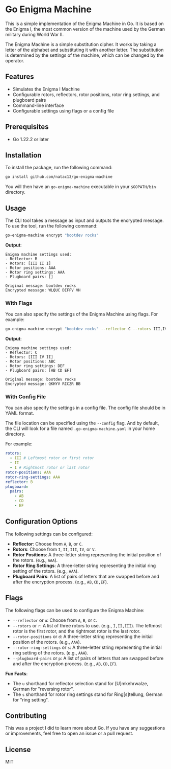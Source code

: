 # Go Enigma Machine

This is a simple implementation of the Enigma Machine in Go. It is based on the Enigma I, the most common version of the machine used by the German military during World War II.

The Enigma Machine is a simple substitution cipher. It works by taking a letter of the alphabet and substituting it with another letter. The substitution is determined by the settings of the machine, which can be changed by the operator.

## Features

- Simulates the Enigma I Machine
- Configurable rotors, reflectors, rotor positions, rotor ring settings, and plugboard pairs
- Command-line interface
- Configurable settings using flags or a config file

## Prerequisites

- Go 1.22.2 or later

## Installation

To install the package, run the following command:

```bash
go install github.com/natac13/go-enigma-machine
```

You will then have an `go-enigma-machine` executable in your `$GOPATH/bin` directory.

## Usage

The CLI tool takes a message as input and outputs the encrypted message.
To use the tool, run the following command:

```bash
go-enigma-machine encrypt "bootdev rocks"
```

**Output**:

```plaintext
Enigma machine settings used:
- Reflector: B
- Rotors: [III II I]
- Rotor positions: AAA
- Rotor ring settings: AAA
- Plugboard pairs: []

Original message: bootdev rocks
Encrypted message: WLQUC DIFFV VH
```

### With Flags

You can also specify the settings of the Enigma Machine using flags.
For example:

```bash
go-enigma-machine encrypt "bootdev rocks" --reflector C --rotors III,IV,II --rotor-positions ABC --rotor-ring-settings DEF --plugboard-pairs AB,CD,EF
```

**Output**:

```plaintext
Enigma machine settings used:
- Reflector: C
- Rotors: [III IV II]
- Rotor positions: ABC
- Rotor ring settings: DEF
- Plugboard pairs: [AB CD EF]

Original message: bootdev rocks
Encrypted message: QKHYV RICZR BB
```

### With Config File

You can also specify the settings in a config file. The config file should be in YAML format.

The file location can be specified using the `--config` flag.
And by default, the CLI will look for a file named `.go-enigma-machine.yaml` in your home directory.

For example:

```yaml
rotors:
  - III # Leftmost rotor or first rotor
  - II
  - I # Rightmost rotor or last rotor
rotor-positions: AAA
rotor-ring-settings: AAA
reflector: B
plugboard:
  pairs:
    - AB
    - CD
    - EF
```

## Configuration Options

The following settings can be configured:

- **Reflector**: Choose from `A`, `B`, or `C`.
- **Rotors**: Choose from `I`, `II`, `III`, `IV`, or `V`.
- **Rotor Positions**: A three-letter string representing the initial position of the rotors. (e.g., `AAA`).
- **Rotor Ring Settings**: A three-letter string representing the initial ring setting of the rotors. (e.g., `AAA`).
- **Plugboard Pairs**: A list of pairs of letters that are swapped before and after the encryption process. (e.g., `AB,CD,EF`).

## Flags

The following flags can be used to configure the Enigma Machine:

- `--reflector` or `u`: Choose from `A`, `B`, or `C`.
- `--rotors` or `r`: A list of three rotors to use. (e.g., `I,II,III`). The leftmost rotor is the first rotor, and the rightmost rotor is the last rotor.
- `--rotor-positions` or `d`: A three-letter string representing the initial position of the rotors. (e.g., `AAA`).
- `--rotor-ring-settings` or `s`: A three-letter string representing the initial ring setting of the rotors. (e.g., `AAA`).
- `--plugboard-pairs` or `p`: A list of pairs of letters that are swapped before and after the encryption process. (e.g., `AB,CD,EF`).

**Fun Facts**:

- The `u` shorthand for reflector selection stand for [U]mkehrwalze, German for "reversing rotor".
- The `s` shorthand for rotor ring settings stand for Ring[s]tellung, German for "ring setting".

## Contributing

This was a project I did to learn more about Go.
If you have any suggestions or improvements, feel free to open an issue or a pull request.

## License

MIT
